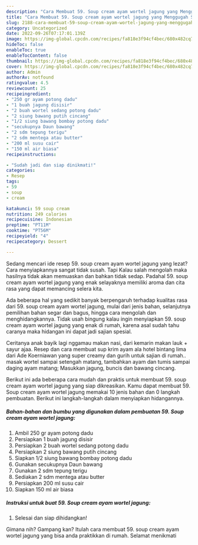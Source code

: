 ```yaml
---
description: "Cara Membuat 59. Soup cream ayam wortel jagung yang Menggugah Selera, Buat Buka Puasa Sempurna"
title: "Cara Membuat 59. Soup cream ayam wortel jagung yang Menggugah Selera, Buat Buka Puasa Sempurna"
slug: 2188-cara-membuat-59-soup-cream-ayam-wortel-jagung-yang-menggugah-selera-buat-buka-puasa-sempurna
category: Uncategorized
date: 2022-09-26T07:17:01.139Z
image: https://img-global.cpcdn.com/recipes/fa818e3f94cf4bec/680x482cq70/59-soup-cream-ayam-wortel-jagung-foto-resep-utama.jpg
hideToc: false
enableToc: true
enableTocContent: false
thumbnail: https://img-global.cpcdn.com/recipes/fa818e3f94cf4bec/680x482cq70/59-soup-cream-ayam-wortel-jagung-foto-resep-utama.jpg
cover: https://img-global.cpcdn.com/recipes/fa818e3f94cf4bec/680x482cq70/59-soup-cream-ayam-wortel-jagung-foto-resep-utama.jpg
author: Admin
authorAv: notfound
ratingvalue: 4.5
reviewcount: 25
recipeingredient:
- "250 gr ayam potong dadu"
- "1 buah jagung disisir"
- "2 buah wortel sedang potong dadu"
- "2 siung bawang putih cincang"
- "1/2 siung bawang bombay potong dadu"
- "secukupnya Daun bawang"
- "2 sdm tepung terigu"
- "2 sdm mentega atau butter"
- "200 ml susu cair"
- "150 ml air biasa"
recipeinstructions:

- "Sudah jadi dan siap dinikmati!"
categories:
- Resep
tags:
- 59
- soup
- cream

katakunci: 59 soup cream 
nutrition: 249 calories
recipecuisine: Indonesian
preptime: "PT11M"
cooktime: "PT56M"
recipeyield: "4"
recipecategory: Dessert

---
```



Sedang mencari ide resep 59. soup cream ayam wortel jagung yang lezat? Cara menyiapkannya sangat tidak susah. Tapi Kalau salah mengolah maka hasilnya tidak akan memuaskan dan bahkan tidak sedap. Padahal 59. soup cream ayam wortel jagung yang enak selayaknya memiliki aroma dan cita rasa yang dapat memancing selera kita.


Ada beberapa hal yang sedikit banyak berpengaruh terhadap kualitas rasa dari 59. soup cream ayam wortel jagung, mulai dari jenis bahan, selanjutnya pemilihan bahan segar dan bagus, hingga cara mengolah dan menghidangkannya. Tidak usah bingung kalau ingin menyiapkan 59. soup cream ayam wortel jagung yang enak di rumah, karena asal sudah tahu caranya maka hidangan ini dapat jadi sajian spesial.

Ceritanya anak bayik lagi nggamau makan nasi, dari kemarin makan lauk + sayur ajaa. Resep dan cara membuat sup krim ayam ala hotel bintang lima dari Ade Koerniawan yang super creamy dan gurih untuk sajian di rumah.. masak wortel sampai setengah matang, tambahkan ayam dan tumis sampai daging ayam matang; Masukkan jagung, buncis dan bawang cincang.


Berikut ini ada beberapa cara mudah dan praktis untuk membuat 59. soup cream ayam wortel jagung yang siap dikreasikan. Kamu dapat membuat 59. Soup cream ayam wortel jagung memakai 10 jenis bahan dan 0 langkah pembuatan. Berikut ini langkah-langkah dalam menyiapkan hidangannya.

<!--inarticleads1-->

##### Bahan-bahan dan bumbu yang digunakan dalam pembuatan 59. Soup cream ayam wortel jagung:

1. Ambil 250 gr ayam potong dadu
1. Persiapkan 1 buah jagung disisir
1. Persiapkan 2 buah wortel sedang potong dadu
1. Persiapkan 2 siung bawang putih cincang
1. Siapkan 1/2 siung bawang bombay potong dadu
1. Gunakan secukupnya Daun bawang
1. Gunakan 2 sdm tepung terigu
1. Sediakan 2 sdm mentega atau butter
1. Persiapkan 200 ml susu cair
1. Siapkan 150 ml air biasa




<!--inarticleads2-->

##### Instruksi untuk buat 59. Soup cream ayam wortel jagung:


1. Selesai dan siap dihidangkan!



Gimana nih? Gampang kan? Itulah cara membuat 59. soup cream ayam wortel jagung yang bisa anda praktikkan di rumah. Selamat menikmati
